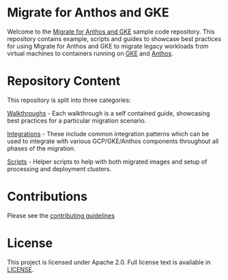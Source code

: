 # Migrate for Anthos and GKE

Welcome to the [Migrate for Anthos and GKE](https://cloud.google.com/migrate/anthos) sample code repository. This repository contains example, scripts and guides to showcase best practices for using Migrate for Anthos and GKE to migrate legacy workloads from virtual machines to containers running on [GKE](https://cloud.google.com/kubernetes-engine) and [Anthos](https://cloud.google.com/anthos/gke).

# Repository Content
This repository is split into three categories:

[Walkthroughs](./guides) - Each walkthrough is a self contained guide, showcasing best practices for a particular migration scenario.

[Integrations](./examples) - These include common integration patterns which can be used to integrate with various GCP/GKE/Anthos components throughout all phases of the migration.

[Scripts](./scripts) - Helper scripts to help with both migrated images and setup of processing and deployment clusters. 

# Contributions

Please see the [contributing guidelines](./CONTRIBUTING)

# License

This project is licensed under Apache 2.0. Full license text is available in [LICENSE](./LICENSE).